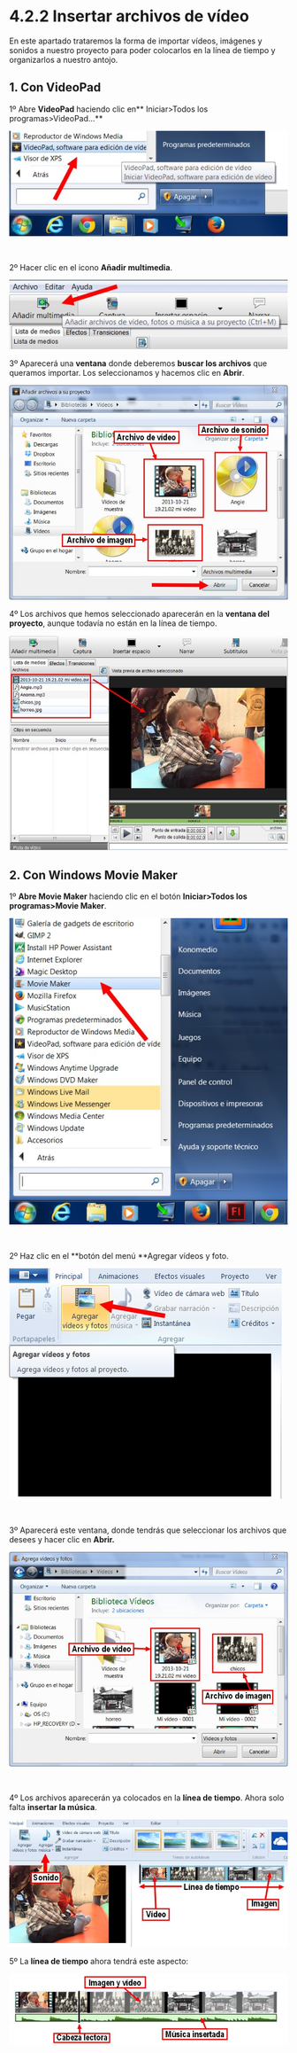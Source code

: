 # 4.2.2 Insertar archivos de vídeo

En este apartado trataremos la forma de importar vídeos, imágenes y sonidos a nuestro proyecto para poder colocarlos en la línea de tiempo y organizarlos a nuestro antojo.

## 1\. Con VideoPad

1º Abre **VideoPad** haciendo clic en** Iniciar>Todos los programas>VideoPad...**


![Imagen 27: Captura de pantalla propia](img/videopad2.jpg)


 

2º Hacer clic en el icono **Añadir multimedia**.


![Imagen 28: Captura de pantalla propia](img/videopad3.jpg)




3º Aparecerá una **ventana** donde deberemos **buscar los archivos** que queramos importar. Los seleccionamos y hacemos clic en **Abrir**.


![Imagen 29: Captura de pantalla propia](img/videopad5.jpg)




4º Los archivos que hemos seleccionado aparecerán en la **ventana del proyecto**, aunque todavía no están en la línea de tiempo.


![Imagen 30: Captura de pantalla propia](img/videopad4.jpg)




## 2\. Con Windows Movie Maker

1º **Abre Movie Maker** haciendo clic en el botón **Iniciar>Todos los programas>Movie Maker**.


![Imagen 31: Captura de pantalla propia](img/abrir_movie.jpg)


 

2º Haz clic en el **botón del menú **Agregar vídeos y foto.


![Imagen 32: Captura de pantalla propia](img/movi4.jpg)


 

3º Aparecerá este ventana, donde tendrás que seleccionar los archivos que desees y hacer clic en **Abrir.** 


![Imagen 33: Captura de pantalla propia](img/movi3.jpg)


 

4º Los archivos aparecerán ya colocados en la **línea de tiempo**. Ahora solo falta **insertar la música**.


![Imagen 34: Captura de pantalla propia](img/movi5.jpg)




5º La **línea de tiempo** ahora tendrá este aspecto:


![Imagen 35: Captura de pantalla propia](img/movi6.jpg)





